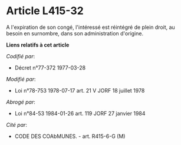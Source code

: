 # Article L415-32

A l'expiration de son congé, l'intéressé est réintégré de plein droit, au besoin en surnombre, dans son administration
d'origine.

**Liens relatifs à cet article**

_Codifié par_:

  - Décret n°77-372 1977-03-28

_Modifié par_:

  - Loi n°78-753 1978-07-17 art. 21 V JORF 18 juillet 1978

_Abrogé par_:

  - Loi n°84-53 1984-01-26 art. 119 JORF 27 janvier 1984

_Cité par_:

  - CODE DES COAbMUNES. - art. R415-6-G (M)
